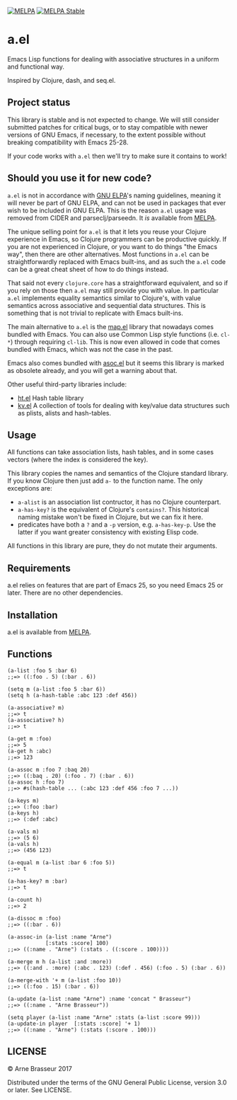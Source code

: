 [![MELPA](https://melpa.org/packages/a-badge.svg)](https://melpa.org/#/a)
[![MELPA Stable](https://stable.melpa.org/packages/a-badge.svg)](https://stable.melpa.org/#/a)

# a.el

Emacs Lisp functions for dealing with associative structures in a uniform and functional way.

Inspired by Clojure, dash, and seq.el.

## Project status

This library is stable and is not expected to change. We will still consider
submitted patches for critical bugs, or to stay compatible with newer versions
of GNU Emacs, if necessary, to the extent possible without breaking
compatibility with Emacs 25-28.

If your code works with `a.el` then we'll try to make sure it contains to work!

## Should you use it for new code?

`a.el` is not in accordance with [GNU ELPA](https://elpa.gnu.org/)'s naming
guidelines, meaning it will never be part of GNU ELPA, and can not be used in
packages that ever wish to be included in GNU ELPA. This is the reason `a.el`
usage was removed from CIDER and parseclj/parseedn. It *is* available from
[MELPA](https://github.com/melpa/melpa).

The unique selling point for `a.el` is that it lets you reuse your Clojure
experience in Emacs, so Clojure programmers can be productive quickly. If you
are not experienced in Clojure, or you want to do things "the Emacs way", then
there are other alternatives. Most functions in `a.el` can be straightforwardly
replaced with Emacs built-ins, and as such the `a.el` code can be a great cheat
sheet of how to do things instead. 

That said not every `clojure.core` has a straightforward equivalent, and so if
you rely on those then `a.el` may still provide you with value. In particular
`a.el` implements equality semantics similar to Clojure's, with value semantics
across associative and sequential data structures. This is something that is not
trivial to replicate with Emacs built-ins.

The main alternative to `a.el` is the
[map.el](https://github.com/emacs-mirror/emacs/blob/master/lisp/emacs-lisp/map.el)
library that nowadays comes bundled with Emacs. You can also use Common Lisp
style functions (i.e. `cl-*`) through requiring `cl-lib`. This is now even
allowed in code that comes bundled with Emacs, which was not the case in the
past.

Emacs also comes bundled with [asoc.el](https://github.com/troyp/asoc.el) but it
seems this library is marked as obsolete already, and you will get a warning
about that.

Other useful third-party libraries include:

- [ht.el](https://github.com/Wilfred/ht.el) Hash table library
- [kv.el](https://github.com/nicferrier/emacs-kv) A collection of tools for dealing with key/value data structures such as plists, alists and hash-tables.

## Usage

All functions can take association lists, hash tables, and in some cases vectors (where the index is considered the key).

This library copies the names and semantics of the Clojure standard library. If you know Clojure then just add `a-` to the function name. The only exceptions are:

- `a-alist` is an association list contructor, it has no Clojure counterpart.
- `a-has-key?` is the equivalent of Clojure's `contains?`. This historical naming mistake won't be fixed in Clojure, but we can fix it here.
- predicates have both a `?` and a `-p` version, e.g. `a-has-key-p`. Use the latter if you want greater consistency with existing Elisp code.

All functions in this library are pure, they do not mutate their arguments.

## Requirements

a.el relies on features that are part of Emacs 25, so you need Emacs 25 or later. There are no other dependencies.

## Installation

a.el is available from [MELPA](https://github.com/melpa/melpa).

## Functions

``` emacs-lisp
(a-list :foo 5 :bar 6)
;;=> ((:foo . 5) (:bar . 6))

(setq m (a-list :foo 5 :bar 6))
(setq h (a-hash-table :abc 123 :def 456))

(a-associative? m)
;;=> t
(a-associative? h)
;;=> t

(a-get m :foo)
;;=> 5
(a-get h :abc)
;;=> 123

(a-assoc m :foo 7 :baq 20)
;;=> ((:baq . 20) (:foo . 7) (:bar . 6))
(a-assoc h :foo 7)
;;=> #s(hash-table ... (:abc 123 :def 456 :foo 7 ...))

(a-keys m)
;;=> (:foo :bar)
(a-keys h)
;;=> (:def :abc)

(a-vals m)
;;=> (5 6)
(a-vals h)
;;=> (456 123)

(a-equal m (a-list :bar 6 :foo 5))
;;=> t

(a-has-key? m :bar)
;;=> t

(a-count h)
;;=> 2

(a-dissoc m :foo)
;;=> ((:bar . 6))

(a-assoc-in (a-list :name "Arne")
            [:stats :score] 100)
;;=> ((:name . "Arne") (:stats . ((:score . 100))))

(a-merge m h (a-list :and :more))
;;=> ((:and . :more) (:abc . 123) (:def . 456) (:foo . 5) (:bar . 6))

(a-merge-with '+ m (a-list :foo 10))
;;=> ((:foo . 15) (:bar . 6))

(a-update (a-list :name "Arne") :name 'concat " Brasseur")
;;=> ((:name . "Arne Brasseur"))

(setq player (a-list :name "Arne" :stats (a-list :score 99)))
(a-update-in player  [:stats :score] '+ 1)
;;=> ((:name . "Arne") (:stats (:score . 100)))
```

## LICENSE

&copy; Arne Brasseur 2017

Distributed under the terms of the GNU General Public License, version 3.0 or later. See LICENSE.
